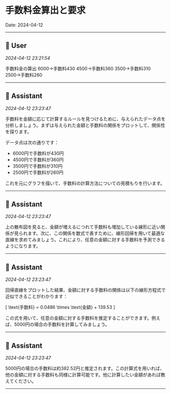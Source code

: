 # 手数料金算出と要求

Date: 2024-04-12

---

## 👤 User
*2024-04-12 23:21:54*

手数料金の算出
6000→手数料430
4500→手数料360
3500→手数料310
2500→手数料260

---

## 🤖 Assistant
*2024-04-12 23:23:47*

手数料を金額に応じて計算するルールを見つけるために、与えられたデータ点を分析しましょう。まずは与えられた金額と手数料の関係をプロットして、関係性を探ります。

データ点は次の通りです：

- 6000円で手数料が430円
- 4500円で手数料が360円
- 3500円で手数料が310円
- 2500円で手数料が260円

これを元にグラフを描いて、手数料の計算方法についての見積もりを行います。

---

## 🤖 Assistant
*2024-04-12 23:23:47*

上の散布図を見ると、金額が増えるにつれて手数料も増加している線形に近い関係が見られます。次に、この関係を数式で表すために、線形回帰を用いて最適な直線を求めてみましょう。これにより、任意の金額に対する手数料を予測できるようになります。

---

## 🤖 Assistant
*2024-04-12 23:23:47*

回帰直線をプロットした結果、金額に対する手数料の関係は以下の線形方程式で近似できることがわかります：

[ \text{手数料} = 0.0486 \times \text{金額} + 139.53 ]

この式を用いて、任意の金額に対する手数料を推定することができます。例えば、5000円の場合の手数料を計算してみましょう。

---

## 🤖 Assistant
*2024-04-12 23:23:47*

5000円の場合の手数料は約382.52円と推定されます。この計算式を用いれば、他の金額に対する手数料も同様に計算可能です。他に計算したい金額があれば教えてください。

---
